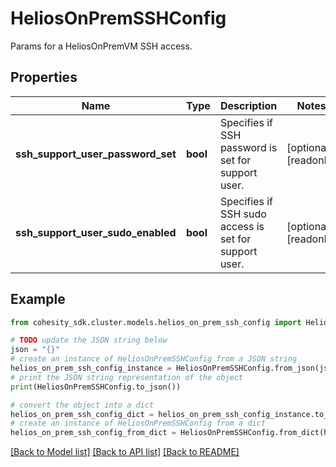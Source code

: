 # HeliosOnPremSSHConfig

Params for a HeliosOnPremVM SSH access.

## Properties

Name | Type | Description | Notes
------------ | ------------- | ------------- | -------------
**ssh_support_user_password_set** | **bool** | Specifies if SSH password is set for support user. | [optional] [readonly] 
**ssh_support_user_sudo_enabled** | **bool** | Specifies if SSH sudo access is set for support user. | [optional] [readonly] 

## Example

```python
from cohesity_sdk.cluster.models.helios_on_prem_ssh_config import HeliosOnPremSSHConfig

# TODO update the JSON string below
json = "{}"
# create an instance of HeliosOnPremSSHConfig from a JSON string
helios_on_prem_ssh_config_instance = HeliosOnPremSSHConfig.from_json(json)
# print the JSON string representation of the object
print(HeliosOnPremSSHConfig.to_json())

# convert the object into a dict
helios_on_prem_ssh_config_dict = helios_on_prem_ssh_config_instance.to_dict()
# create an instance of HeliosOnPremSSHConfig from a dict
helios_on_prem_ssh_config_from_dict = HeliosOnPremSSHConfig.from_dict(helios_on_prem_ssh_config_dict)
```
[[Back to Model list]](../README.md#documentation-for-models) [[Back to API list]](../README.md#documentation-for-api-endpoints) [[Back to README]](../README.md)


